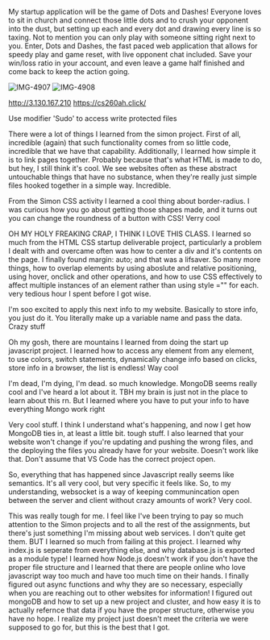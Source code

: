 My startup application will be the game of Dots and Dashes! Everyone loves to sit in church and connect those little dots and to crush your opponent into the dust, but setting up each and every dot and drawing every line is so taxing. Not to mention you can only play with someone sitting right next to you. Enter, Dots and Dashes, the fast paced web application that allows for speedy play and game reset, with live opponent chat included. Save your win/loss ratio in your account, and even leave a game half finished and come back to keep the action going.


![IMG-4907](https://user-images.githubusercontent.com/101216320/215216437-c6d15287-e808-4b40-ba17-ca13943fc5a4.jpg)
![IMG-4908](https://user-images.githubusercontent.com/101216320/215216429-1c468874-e378-426d-8852-fd0fb4eed05e.jpg)


http://3.130.167.210
https://cs260ah.click/

Use modifier 'Sudo' to access write protected files



There were a lot of things I learned from the simon project. First of all, incredible (again) that such functionality comes from so little code, incredible that we have that capability. Additionally, I learned how simple it is to link pages together. Probably because that's what HTML is made to do, but hey, I still think it's cool. We see websites often as these abstract untouchable things that have no substance, when they're really just simple files hooked together in a simple way. Incredible.


From the Simon CSS activity I learned a cool thing about border-radius. I was curious how you go about getting those shapes made, and it turns out you can change the roundness of a button with CSS! Verry cool


OH MY HOLY FREAKING CRAP, I THINK I LOVE THIS CLASS. I learned so much from the HTML CSS startup deliverable project, particularly a problem I dealt with and overcame often was how to center a div and it's contents on the page. I finally found margin: auto; and that was a lifsaver. So many more things, how to overlap elements by using aboslute and relative positioning, using hover, onclick and other operations, and how to use CSS effectively to affect multiple instances of an element rather than using style ="" for each. very tedious hour I spent before I got wise.

I'm soo excited to apply this next info to my website. Basically to store info, you just do it. You literally make up a variable name and pass the data. Crazy stuff


Oh my gosh, there are mountains I learned from doing the start up javascript project. I learned how to access any element from any element, to use colors, switch statements, dynamically change info based on clicks, store info in a browser, the list is endless! Way cool


I'm dead, I'm dying, I'm dead. so much knowledge. MongoDB seems really cool and I've heard a lot about it. TBH my brain is just not in the place to learn about this rn. But I learned where you have to put your info to have everything Mongo work right

Very cool stuff. I think I understand what's happening, and now I get how MongoDB ties in, at least a little bit. tough stuff. I also learned that your website won't change if you're updating and pushing the wrong files, and the deploying the files you already have for your website. Doesn't work like that. Don't assume that VS Code has the correct project open.

So, everything that has happened since Javascript really seems like semantics. It's all very cool, but very specific it feels like. So, to my understanding, websocket is a way of keeping communincation open between the server and client without crazy amounts of work? Very cool.


This was really tough for me. I feel like I've been trying to pay so much attention to the Simon projects and to all the rest of the assignments, but there's just something I'm missing about web services. I don't quite get them. BUT I learned so much from failing at this project. I learned why index.js is seperate from everything else, and why database.js is exported as a module type! I learned how Node.js doesn't work if you don't have the proper file structure and I learned that there are people online who love javascript way too much and have too much time on their hands. I finally figured out async functions and why they are so necessary, especially when you are reaching out to other websites for information! I figured out mongoDB and how to set up a new project and cluster, and how easy it is to actually refernce that data if you have the proper structure, otherwise you have no hope. I realize my project just doesn't meet the criteria we were supposed to go for, but this is the best that I got. 
